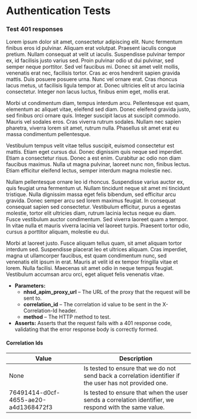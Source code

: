# Authentication Tests


### Test 401 responses

Lorem ipsum dolor sit amet, consectetur adipiscing elit. Nunc fermentum finibus eros id pulvinar. Aliquam erat volutpat. Praesent iaculis congue pretium. Nullam consequat at velit ut iaculis. Suspendisse pulvinar tempor ex, id facilisis justo varius sed. Proin pulvinar odio ut dui pulvinar, sed semper neque porttitor. Sed vel faucibus mi. Donec sit amet velit mollis, venenatis erat nec, facilisis tortor. Cras ac eros hendrerit sapien gravida mattis. Duis posuere posuere urna. Nunc vel ornare erat. Cras rhoncus lacus metus, ut facilisis ligula tempor at. Donec ultricies elit ut arcu lacinia consectetur. Integer non lacus luctus, finibus enim eget, mollis erat.

Morbi ut condimentum diam, tempus interdum arcu. Pellentesque est quam, elementum ac aliquet vitae, eleifend sed diam. Donec eleifend gravida justo, sed finibus orci ornare quis. Integer suscipit lacus at suscipit commodo. Mauris vel sodales eros. Cras viverra rutrum sodales. Nullam nec sapien pharetra, viverra lorem sit amet, rutrum nulla. Phasellus sit amet erat eu massa condimentum pellentesque.

Vestibulum tempus velit vitae tellus suscipit, euismod consectetur est mattis. Etiam eget cursus dui. Donec dignissim quis neque sed imperdiet. Etiam a consectetur risus. Donec a est enim. Curabitur ac odio non diam faucibus maximus. Nulla ut magna pulvinar, laoreet nunc non, finibus lectus. Etiam efficitur eleifend lectus, semper interdum magna molestie nec.

Nullam pellentesque ornare leo id rhoncus. Suspendisse varius auctor ex, quis feugiat urna fermentum ut. Nullam tincidunt neque sit amet mi tincidunt tristique. Nulla dignissim massa eget felis bibendum, sed efficitur arcu gravida. Donec semper arcu sed lorem maximus feugiat. In consequat consequat sapien sed consectetur. Vestibulum efficitur, purus a egestas molestie, tortor elit ultricies diam, rutrum lacinia lectus neque eu diam. Fusce vestibulum auctor condimentum. Sed viverra laoreet quam a tempor. In vitae nulla et mauris viverra lacinia vel laoreet turpis. Praesent tortor odio, cursus a porttitor aliquam, molestie eu dui.

Morbi at laoreet justo. Fusce aliquam tellus quam, sit amet aliquam tortor interdum sed. Suspendisse placerat leo et ultrices aliquam. Cras imperdiet, magna ut ullamcorper faucibus, est quam condimentum nunc, sed venenatis elit ipsum in erat. Mauris at velit id ex tempor fringilla vitae et lorem. Nulla facilisi. Maecenas sit amet odio in neque tempus feugiat. Vestibulum accumsan arcu orci, eget aliquet felis venenatis vitae.

* **Parameters:**
  * **nhsd_apim_proxy_url** – The URL of the proxy that the request will be sent to.
  * **correlation_id** – The correlation id value to be sent in the X-Correlation-Id header.
  * **method** – The HTTP method to test.
* **Asserts:**
  Asserts that the request fails with a 401 response code, validating that the error response body is correctly formed.

#### Correlation Ids

| Value                                | Description                                                                                             |
|--------------------------------------|---------------------------------------------------------------------------------------------------------|
| None                                 | Is tested to ensure that we do not send back a correlation identifier if the user has not provided one. |
| 76491414-d0cf-4655-ae20-a4d1368472f3 | Is tested to ensure that when the user sends a correlation identifier, we respond with the same value.  |
